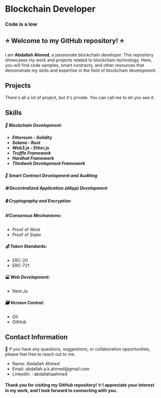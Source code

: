   <h1>Blockchain Developer</h1>
  
  <h3>Code is a low</h3>
  

  <h2>⭐ Welcome to my GitHub repository! ⭐</h2>
  <p>I am <b>Abdallah Ahmed</b>, a passionate blockchain developer. This repository showcases my work and projects related to blockchain technology. 
    Here, you will find code samples, smart contracts, and other resources that demonstrate my skills and expertise in the field of blockchain development.<p>

  <h2>Projects</h2>
  <p>There's all a lot of project, but it's private. You can call me to let you see it. </p>

<h2>Skills</h2>

  <h5>🔧 Blockchain Development:<h5>
  <ul>
    <li>Ethereum - Solidity</li>
    <li>Solana - Rust </li>
    <li>Web3.js - Ether.js</li>
    <li>Truffle Framework</li>
    <li>Hardhat Framework</li>
    <li>Thirdweb Development Framework</li>
  </ul>
    
    
  <h5>🔐 Smart Contract Development and Auditing</h5>
  <h5>🌐 Decentralized Application (dApp) Development</h5>
  <h5>🔒 Cryptography and Encryption</h5>
  <h5>⛓️ Consensus Mechanisms:</h5>
    <ul>
      <li>Proof of Work</li>
      <li>Proof of Stake</li>
    </ul>
    
  <h5>💰 Token Standards:</h5>
    <ul>
      <li>ERC-20</li>
      <li>ERC-721</li>
    </ul>
    
  <h5>💻 Web Development:</h5>
    <ul>
      <li>Next.Js</li>
    </ul>

  <h5>🗃️ Version Control:</h5>
   <ul>
      <li>Git</li>
      <li>GitHub</li>
    </ul>
    
    
 <h2>Contact Information</h2>
    
 <p>📧 If you have any questions, suggestions, or collaboration opportunities, please feel free to reach out to me.</p>
    
 <ul>
      <li>Name: Abdallah Ahmed</li>
      <li>Email: abdallah.a.k.ahmed@gmail.com</li>
      <li>LinkedIn: : abdallahaahmed</li>
   
 </ul>
    
    
    
<h4>Thank you for visiting my GitHub repository! ✨ I appreciate your interest in my work, and I look forward to connecting with you.</h4>




  
  
  
  


 
